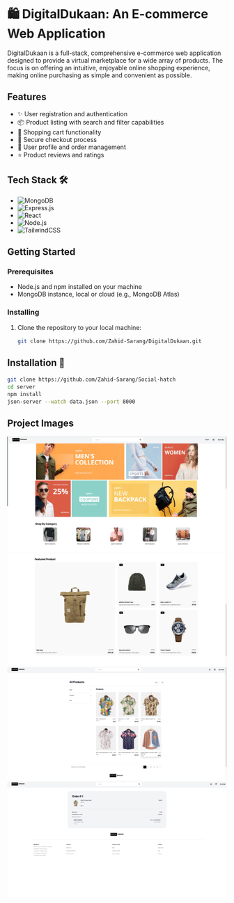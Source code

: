 # 🛍️ DigitalDukaan: An E-commerce Web Application

DigitalDukaan is a full-stack, comprehensive e-commerce web application designed to provide a virtual marketplace for a wide array of products. The focus is on offering an intuitive, enjoyable online shopping experience, making online purchasing as simple and convenient as possible.

## Features

- ✨ User registration and authentication
- 📦 Product listing with search and filter capabilities
- 🛒 Shopping cart functionality
- 🔐 Secure checkout process
- 👤 User profile and order management
- ⭐ Product reviews and ratings
## Tech Stack 🛠️

- ![MongoDB](https://img.shields.io/badge/-MongoDB-black?style=flat-square&logo=mongodb) 
- ![Express.js](https://img.shields.io/badge/Express.js-404D59?style=flat-squa) 
- ![React](https://img.shields.io/badge/-React-black?style=flat-square&logo=react) 
- ![Node.js](https://img.shields.io/badge/-Node.js-black?style=flat-square&logo=Node.js) 
- ![TailwindCSS](https://img.shields.io/badge/-TailwindCSS-black?style=flat-square&logo=tailwind-css) 

## Getting Started

### Prerequisites

- Node.js and npm installed on your machine
- MongoDB instance, local or cloud (e.g., MongoDB Atlas)

### Installing

1. Clone the repository to your local machine:
   ```bash
   git clone https://github.com/Zahid-Sarang/DigitalDukaan.git
## Installation 🔧

```bash
git clone https://github.com/Zahid-Sarang/Social-hatch
cd server
npm install
json-server --watch data.json --port 8000
```
## Project Images
![Project Image](/client/public/design/home.png)
![Project Image](/client/public/design/festured.png)
![Project Image](/client/public/design/allProduct.png)
![Project Image](/client/public/design/orderPage.png)

